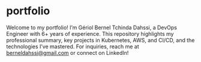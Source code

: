 # portfolio
Welcome to my portfolio! I’m Gériol Bernel Tchinda Dahssi, a DevOps Engineer with 6+ years of experience. This repository highlights my professional summary, key projects in Kubernetes, AWS, and CI/CD, and the technologies I’ve mastered. For inquiries, reach me at berneldahssi@gmail.com or connect on LinkedIn!
